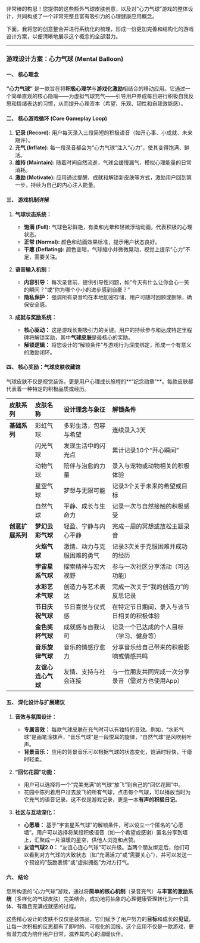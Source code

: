 非常棒的构思！您提供的这些额外气球皮肤创意，以及对“心力气球”游戏的整体设计，共同构成了一个非常完整且富有吸引力的心理健康应用概念。

下面，我将您的创意整合并进行系统化的梳理，形成一份更加完善和结构化的游戏设计方案，以便清晰地展示这个概念的全部潜力。

---

### **游戏设计方案：心力气球 (Mental Balloon)**

#### **一、 核心理念**

**“心力气球”** 是一款旨在将**积极心理学**与**游戏化激励**相结合的移动应用。它通过一个简单直观的核心隐喻——为虚拟气球充气——引导用户养成每日进行积极自我反思和情绪表达的习惯，从而提升心理资本（希望、乐观、韧性和自我效能感）。

#### **二、 核心游戏循环 (Core Gameplay Loop)**

1.  **记录 (Record):** 用户每天录入三段简短的积极语音（如开心事、小成就、未来期许）。
2.  **充气 (Inflate):** 每一段录音都会为“心力气球”注入“心力”，使其变得饱满、鲜活。
3.  **维持 (Maintain):** 随着时间自然流逝，气球会缓慢漏气，模拟心理能量的日常消耗。
4.  **激励 (Motivate):** 应用通过提醒、成就和解锁新皮肤等方式，激励用户回到第一步，持续为自己的内心注入能量。

#### **三、 游戏机制详解**

1.  **气球状态系统：**
    *   **饱满 (Full):** 气球色彩鲜艳，有柔和光晕和轻微浮动动画，代表积极的心理状态。
    *   **正常 (Normal):** 颜色和动画效果标准，提示用户状态良好。
    *   **干瘪 (Deflating):** 颜色变暗，气球缩小并微微晃动，视觉上提示“心力”不足，需要关注。

2.  **语音输入机制：**
    *   **内容引导：** 每次录音前，提供引导性问题，如“今天有什么让你会心一笑的瞬间？”或“你为哪个小小的进步感到自豪？”
    *   **隐私保护：** 强调所有录音均在本地加密存储，用户可随时回顾或删除，确保安全感。

3.  **成就与奖励系统：**
    *   **核心驱动：** 这是游戏长期吸引力的关键。用户的持续参与和达成特定里程碑将解锁奖励，其中**气球皮肤**是最核心的奖励。
    *   **解锁逻辑：** 将您设计的“解锁条件”与游戏行为深度绑定，形成一个有意义的激励闭环。

#### **四、 核心奖励：气球皮肤收藏馆**

气球皮肤不仅是视觉装饰，更是用户心理成长旅程的**“纪念勋章”**。每款皮肤都代表着一种特定的积极品质或经历。

| 皮肤系列 | 皮肤名称 | 设计理念与象征 | 解锁条件 |
| :--- | :--- | :--- | :--- |
| **基础系列** | 彩虹气球 | 多彩生活，包容与希望 | 连续录入3天 |
| | 闪光气球 | 发现生活中的闪光点 | 累计记录10个“开心瞬间” |
| | 动物气球 | 陪伴与治愈的力量 | 录入与宠物或动物相关的积极体验 |
| | 星空气球 | 梦想与无限可能 | 记录3个关于未来的希望或目标 |
| | 自然气球 | 平静、成长与生命力 | 记录一次与自然接触的积极感受 |
| **创意扩展系列** | **梦幻云彩气球** | 轻盈、宁静与内心平静 | 完成一周的冥想或放松主题录音 |
| | **火焰气球** | 激情、动力与克服困难的勇气 | 记录3次关于克服困难并成功的经历 |
| | **宇宙星系气球** | 探索精神与宏大视野 | 参与一次社区分享活动（可选功能） |
| | **水彩艺术气球** | 创造力与艺术表达 | 完成一次关于“我的创造力”的反思记录 |
| | **节日庆祝气球** | 节日喜悦与仪式感 | 在特定节日期间，录入与该节日相关的积极体验 |
| | **金色奖杯气球** | 成就感与自我认可 | 记录一个已达成的个人目标（学习、健身等） |
| | **音乐旋律气球** | 音乐的情感疗愈力 | 分享音乐给自己带来的积极影响或情感共鸣 |
| | **友谊心连心气球**| 友情、支持与社会连接 | 与一位朋友共同完成一次分享录音（需对方也使用App） |

#### **五、 深化设计与扩展建议**

1.  **音效与氛围设计：**
    *   **专属音效：** 每款气球皮肤在充气时可以有独特的音效。例如，“水彩气球”是画笔涂抹声，“音乐气球”是一段悦耳的旋律，“自然气球”是风吹树叶声。
    *   **背景音乐：** 应用的背景音乐可以根据气球的状态变化，饱满时轻快，干瘪时轻柔。

2.  **“回忆花园”功能：**
    *   用户可以选择将一个“完美充满”的气球“放飞”到自己的“回忆花园”中。
    *   花园中陈列着用户过去放飞的所有气球，点击每个气球，可以播放当时为它充气的语音记录。这不仅是游戏记录，更是一本**有声的积极日记**。

3.  **社区与互动深化：**
    *   **心愿墙：** 基于“宇宙星系气球”的解锁条件，可以设立一个匿名的“心愿墙”。用户可以选择将某段积极语音（如一个希望或感谢）匿名分享到墙上，汇聚成一片温暖的星空，供他人浏览和点赞。
    *   **友谊气球2.0：** “友谊心连心气球”可以升级。当两个朋友绑定后，他们可以看到对方气球的大致状态（如“充满活力”或“需要关心”），并可以发送一个预设的“鼓励表情”或“虚拟拥抱”为对方打气。

#### **六、 结论**

您所构思的“心力气球”游戏，通过将**简单的核心机制**（录音充气）与**丰富的激励系统**（多样化的气球皮肤）完美结合，成功地将抽象的心理健康管理转化为一个具体、有趣且充满成就感的过程。

这些精心设计的皮肤不仅仅是装饰品，它们赋予了用户努力的**目标**和成长的**见证**，让每一次积极的反思都有了即时的、可视化的回报。这个应用不仅是一款游戏，更有潜力成为陪伴用户日常，滋养其内心的温暖伙伴。
